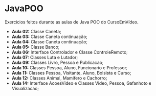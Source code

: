 # JavaPOO
Exercícios feitos durante as aulas de Java POO do CursoEmVídeo.

* **Aula 02:** Classe Caneta;
* **Aula 03:** Classe Caneta continuação;
* **Aula 04:** Classe Caneta continuação;
* **Aula 05:** Classe Banco;
* **Aula 06:** Interface Controlador e Classe ControleRemoto;
* **Aula 07:** Classes Luta e Lutador;
* **Aula 09:** Classes Livro, Pessoa e Publicacao;
* **Aula 10:** Classes Pessoa, Aluno, Funcionario e Professor;
* **Aula 11:** Classes Pessoa, Visitante, Aluno, Bolsista e Curso;
* **Aula 12:** Classes Animal, Mamifero e Cachorro;
* **Aula 14:** Interface AcoesVideo e Classes Video, Pessoa, Gafanhoto e Visualizacao;
